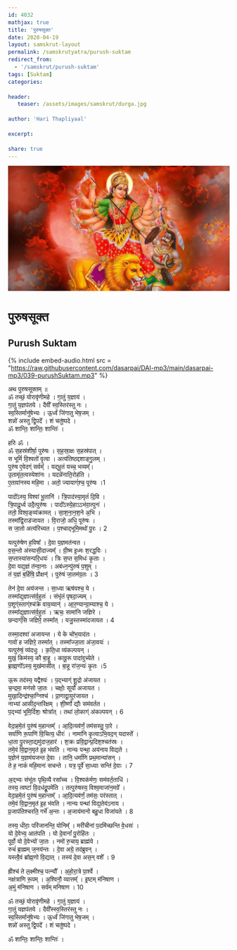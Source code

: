 ```yaml
---    
id: 4032    
mathjax: true    
title: 'पुरुषसूक्त'    
date: 2020-04-19    
layout: samskrut-layout 
permalink: /samskrutyatra/purush-suktam
redirect_from: 
  - '/samskrut/purush-suktam'
tags: [Suktam]    
categories:    
    
header:    
   teaser: /assets/images/samskrut/durga.jpg    
    
author: 'Hari Thapliyaal'    
    
excerpt:    
    
share: true    
---    
```

    
![](/assets/images/samskrut/durga.jpg)    
    
# पुरुषसूक्त    
## Purush Suktam    
    
{% include embed-audio.html src = "https://raw.githubusercontent.com/dasarpai/DAI-mp3/main/dasarpai-mp3/039-purushSuktam.mp3" %}     
    
अथ पुरुषसूक्तम् ॥    
ॐ तच्छं॒ योरावृ॑णीमहे । गा॒तुं य॒ज्ञाय॑ ।    
गा॒तुं य॒ज्ञप॑तये । दैवी᳚ स्व॒स्तिर॑स्तु नः ।    
स्व॒स्तिर्मानु॑षेभ्यः । ऊ॒र्ध्वं जि॑गातु भेष॒जम् ।    
शन्नो॑ अस्तु द्वि॒पदे᳚ । शं चतु॑ष्पदे ।    
ॐ शान्तिः॒ शान्तिः॒ शान्तिः॑ ।    
    
हरिः ॐ ।    
ॐ स॒हस्र॑शीर्षा॒ पुरु॑षः । स॒ह॒स्रा॒क्षः स॒हस्र॑पात् ।    
स भूमिं॑ वि॒श्वतो॑ वृ॒त्वा । अत्य॑तिष्ठद्दशाङ्गु॒लम् ।    
पुरु॑ष ए॒वेदग्ं सर्वम्᳚ । यद्भू॒तं यच्च॒ भव्यम्᳚।    
उ॒तामृ॑त॒त्वस्येशा॑नः । यदन्ने॑नाति॒रोह॑ति ।    
ए॒तावा॑नस्य महि॒मा । अतो॒ ज्यायाग्ं॑श्च॒ पूरु॑षः ।1    
    
पादो᳚ऽस्य॒ विश्वा॑ भू॒तानि॑ । त्रि॒पाद॑स्या॒मृतं॑ दि॒वि ।    
त्रि॒पादू॒र्ध्व उदै॒त्पुरु॑षः । पादो᳚ऽस्ये॒हाऽऽभ॑वा॒त्पुनः॑ ।    
ततो॒ विश्व॒ङ्व्य॑क्रामत् । सा॒श॒ना॒न॒श॒ने अ॒भि ।    
तस्मा᳚द्वि॒राड॑जायत । वि॒राजो॒ अधि॒ पूरु॑षः ।    
स जा॒तो अत्य॑रिच्यत । प॒श्चाद्भूमि॒मथो॑ पु॒रः । 2    
    
यत्पुरु॑षेण ह॒विषा᳚ । दे॒वा य॒ज्ञमत॑न्वत ।    
व॒स॒न्तो अ॑स्यासी॒दाज्यम्᳚ । ग्री॒ष्म इ॒ध्मः श॒रद्ध॒विः ।    
स॒प्तास्या॑सन्परि॒धयः॑ । त्रिः स॒प्त स॒मिधः॑ कृ॒ताः ।    
दे॒वा यद्य॒ज्ञं त॑न्वा॒नाः । अब॑ध्न॒न्पु॑रुषं प॒शुम् ।    
तं य॒ज्ञं ब॒र्हिषि॒ प्रौक्षन्॑ । पुरु॑षं जा॒तम॑ग्र॒तः । 3    
    
तेन॑ दे॒वा अय॑जन्त । सा॒ध्या ऋष॑यश्च॒ ये ।    
तस्मा᳚द्य॒ज्ञात्स॑र्व॒हुतः॑ । संभृ॑तं पृषदा॒ज्यम् ।    
प॒शूग्ंस्ताग्ंश्च॑क्रे वाय॒व्यान्॑ । आ॒र॒ण्यान्ग्रा॒म्याश्च॒ ये ।    
तस्मा᳚द्य॒ज्ञात्स॑र्व॒हुतः॑ । ऋचः॒ सामा॑नि जज्ञिरे ।    
छन्दाग्ं॑सि जज्ञिरे॒ तस्मा᳚त् । यजु॒स्तस्मा॑दजायत । 4    
    
तस्मा॒दश्वा॑ अजायन्त । ये के चो॑भ॒याद॑तः ।    
गावो॑ ह जज्ञिरे॒ तस्मा᳚त् । तस्मा᳚ज्जा॒ता अ॑जा॒वयः॑ ।    
यत्पुरु॑षं॒ व्य॑दधुः । क॒ति॒धा व्य॑कल्पयन् ।    
मुखं॒ किम॑स्य॒ कौ बा॒हू । कावू॒रू पादा॑वुच्येते ।    
ब्रा॒ह्म॒णो᳚ऽस्य॒ मुख॑मासीत् । बा॒हू रा॑ज॒न्यः॑ कृ॒तः ।5    
    
ऊ॒रू तद॑स्य॒ यद्वैश्यः॑ । प॒द्भ्याग्ं शू॒द्रो अ॑जायत ।    
च॒न्द्रमा॒ मन॑सो जा॒तः । चक्षोः॒ सूर्यो॑ अजायत ।    
मुखा॒दिन्द्र॑श्चा॒ग्निश्च॑ ।  प्रा॒णाद्वा॒युर॑जायत ।    
नाभ्या॑ आसीद॒न्तरि॑क्षम् । शी॒र्ष्णो द्यौः सम॑वर्तत ।    
प॒द्भ्यां भूमि॒र्दिशः॒ श्रोत्रा᳚त् । तथा॑ लो॒काग्ं अ॑कल्पयन् । 6    
    
वेदा॒हमे॒तं पुरु॑षं म॒हान्तम्᳚ । आ॒दि॒त्यव॑र्णं॒ तम॑सस्तु॒ पा॒रे ।    
सर्वा॑णि रू॒पाणि॑ वि॒चित्य॒ धीरः॑ । नामा॑नि कृ॒त्वाऽभि॒वद॒न् यदास्ते᳚ ।    
धा॒ता पु॒रस्ता॒द्यमु॑दाज॒हार॑ । श॒क्रः प्रवि॒द्वान्प्र॒दिश॒श्चत॑स्रः ।    
तमे॒वं वि॒द्वान॒मृत॑ इ॒ह भ॑वति । नान्यः पन्था॒ अय॑नाय विद्यते ।    
य॒ज्ञेन॑ य॒ज्ञम॑यजन्त दे॒वाः । तानि॒ धर्मा॑णि प्रथ॒मान्या॑सन् ।    
ते ह॒ नाकं॑ महि॒मानः॑ सचन्ते । यत्र॒ पूर्वे॑ सा॒ध्याः सन्ति॑ दे॒वाः । 7    
    
अ॒द्भ्यः संभू॑तः पृथि॒व्यै रसा᳚च्च । वि॒श्वक॑र्मणः॒ सम॑वर्त॒ताधि॑ ।    
तस्य॒ त्वष्टा॑ वि॒दध॑द्रू॒पमे॑ति । तत्पुरु॑षस्य॒ विश्व॒माजा॑न॒मग्रे᳚ ।    
वेदा॒हमे॒तं पुरु॑षं म॒हान्तम्᳚ । आ॒दि॒त्यव॑र्णं॒ तम॑सः॒ पर॑स्तात् ।    
तमे॒वं वि॒द्वान॒मृत॑ इ॒ह भ॑वति । नान्यः पन्था॑ विद्य॒तेय॑ऽनाय ।    
प्र॒जाप॑तिश्चरति॒ गर्भे॑ अ॒न्तः । अ॒जाय॑मानो बहु॒धा विजा॑यते । 8    
    
तस्य॒ धीराः॒ परि॑जानन्ति॒ योनिम्᳚ । मरी॑चीनां प॒दमि॑च्छन्ति वे॒धसः॑ ।    
यो दे॒वेभ्य॒ आत॑पति । यो दे॒वानां᳚ पु॒रोहि॑तः ।    
पूर्वो॒ यो दे॒वेभ्यो॑ जा॒तः । नमो॑ रु॒चाय॒ ब्राह्म॑ये ।    
रुचं॑ ब्रा॒ह्मम् ज॒नय॑न्तः । दे॒वा अग्रे॒ तद॑ब्रुवन् ।    
यस्त्वै॒वं ब्रा᳚ह्म॒णो वि॒द्यात् । तस्य॑ दे॒वा अस॒न् वशे᳚ । 9    
    
ह्रीश्च॑ ते ल॒क्ष्मीश्च॒ पत्न्यौ᳚ । अ॒हो॒रा॒त्रे पा॒र्श्वे ।    
नक्ष॑त्राणि रू॒पम् । अ॒श्विनौ॒ व्यात्तम्᳚ ।  इ॒ष्टम् म॑निषाण ।    
अ॒मुं म॑निषाण ।  सर्व॑म्  मनिषाण । 10    
    
ॐ तच्छं॒ योरावृ॑णीमहे । गा॒तुं य॒ज्ञाय॑ ।    
गा॒तुं यज्ञप॑तये । दैवी᳚स्स्व॒स्तिर॑स्तु नः ।    
स्व॒स्तिर्मानु॑षेभ्यः । ऊ॒र्ध्वं जि॑गातु भेष॒जम् ।    
शन्नो॑ अस्तु द्वि॒पदे᳚ । शं चतु॑ष्पदे ।    
    
ॐ शान्तिः॒ शान्तिः॒ शान्तिः॑ ।    
    
